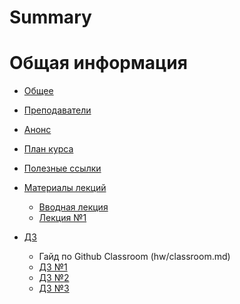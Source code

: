 # Summary

# Общая информация

- [Общее](./general.md)
- [Преподаватели](./lecturers.md)
- [Анонс](./anounce.md)
- [План курса](./plan.md)
- [Полезные ссылки](./ref.md)

- [Материалы лекций](./materials.md)
	+ [Вводная лекция](./lect/0-lect.md)
	+ [Лекция №1]()

- [ДЗ](./hw.md)
	+ Гайд по Github Classroom (hw/classroom.md)
	+ [ДЗ №1](hw/01-hw.md)
	+ [ДЗ №2]()
	+ [ДЗ №3]()